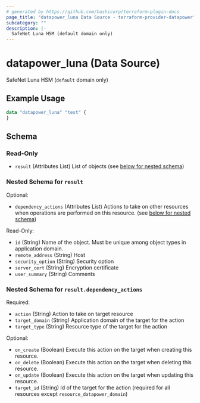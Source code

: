 ```yaml
---
# generated by https://github.com/hashicorp/terraform-plugin-docs
page_title: "datapower_luna Data Source - terraform-provider-datapower"
subcategory: ""
description: |-
  SafeNet Luna HSM (default domain only)
---
```


# datapower_luna (Data Source)

SafeNet Luna HSM (`default` domain only)

## Example Usage

```terraform
data "datapower_luna" "test" {
}
```

<!-- schema generated by tfplugindocs -->
## Schema

### Read-Only

- `result` (Attributes List) List of objects (see [below for nested schema](#nestedatt--result))

<a id="nestedatt--result"></a>
### Nested Schema for `result`

Optional:

- `dependency_actions` (Attributes List) Actions to take on other resources when operations are performed on this resource. (see [below for nested schema](#nestedatt--result--dependency_actions))

Read-Only:

- `id` (String) Name of the object. Must be unique among object types in application domain.
- `remote_address` (String) Host
- `security_option` (String) Security option
- `server_cert` (String) Encryption certificate
- `user_summary` (String) Comments

<a id="nestedatt--result--dependency_actions"></a>
### Nested Schema for `result.dependency_actions`

Required:

- `action` (String) Action to take on target resource
- `target_domain` (String) Application domain of the target for the action
- `target_type` (String) Resource type of the target for the action

Optional:

- `on_create` (Boolean) Execute this action on the target when creating this resource.
- `on_delete` (Boolean) Execute this action on the target when deleting this resource.
- `on_update` (Boolean) Execute this action on the target when updating this resource.
- `target_id` (String) Id of the target for the action (required for all resources except `resource_datapower_domain`)
